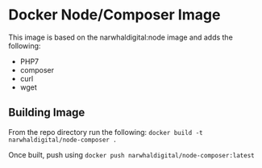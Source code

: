 # Docker Node/Composer Image
This image is based on the narwhaldigital:node image and adds the following:
* PHP7
* composer
* curl
* wget

## Building Image
From the repo directory run the following:
`docker build -t narwhaldigital/node-composer .`

Once built, push using `docker push narwhaldigital/node-composer:latest`
